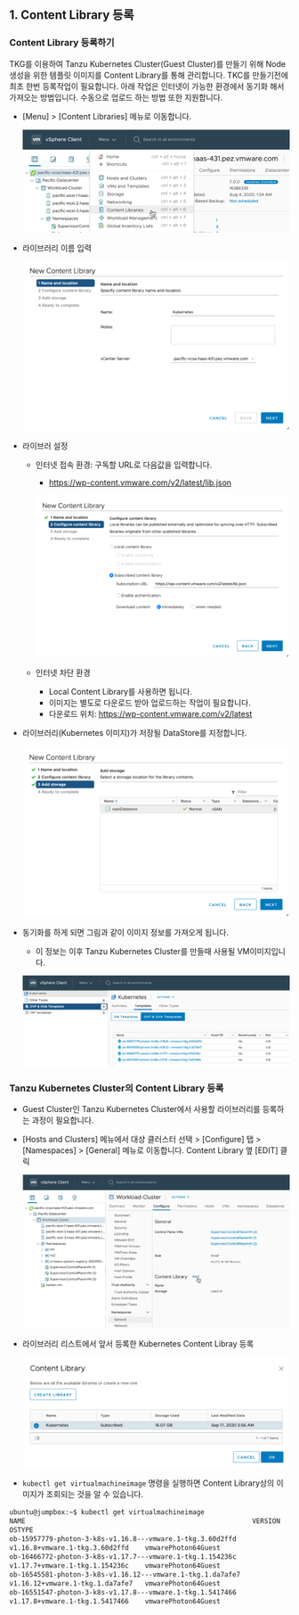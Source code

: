 ## 1. Content Library 등록

### Content Library 등록하기
TKG를 이용하여 Tanzu Kubernetes Cluster(Guest Cluster)를 만들기 위해 Node 생성을 위한 템플릿 이미지를 Content Library를 통해 관리합니다. TKC를 만들기전에 최초 한번 등록작업이 필요합니다. 아래 작업은 인터넷이 가능한 환경에서 동기화 해서 가져오는 방법입니다. 수동으로 업로드 하는 방법 또한 지원합니다.

- [Menu] > [Content Libraries] 메뉴로 이동합니다.

  ![](images/content-library-1.png)

- 라이브러리 이름 입력

  ![](images/content-library-2.png)

- 라이브러 설정
  * 인터넷 접속 환경: 구독할 URL로 다음값을 입력합니다.
    + https://wp-content.vmware.com/v2/latest/lib.json

    ![](images/content-library-3.png)

  * 인터넷 차단 환경
    + Local Content Library를 사용하면 됩니다.
    + 이미지는 별도로 다운로드 받아 업로드하는 작업이 필요합니다.
    + 다운로드 위치: https://wp-content.vmware.com/v2/latest


- 라이브러리(Kubernetes 이미지)가 저장될 DataStore를 지정합니다.

  ![](images/content-library-4.png)

- 동기화를 하게 되면 그림과 같이 이미지 정보를 가져오게 됩니다.
  * 이 정보는 이후 Tanzu Kubernetes Cluster를 만들때 사용될 VM이미지입니다.

  ![](images/content-library-5.png)

### Tanzu Kubernetes Cluster의 Content Library 등록
- Guest Cluster인 Tanzu Kubernetes Cluster에서 사용할 라이브러리를 등록하는 과정이 필요합니다.

- [Hosts and Clusters] 메뉴에서 대상 클러스터 선택 > [Configure] 탭 > [Namespaces] > [General] 메뉴로 이동합니다. Content Library 옆 [EDIT] 클릭

  ![](images/content-library-6.png)

- 라이브러리 리스트에서 앞서 등록한 Kubernetes Content Libray 등록  

  ![](images/content-library-7.png)

- `kubectl get virtualmachineimage` 명령을 실행하면 Content Library상의 이미지가 조회되는 것을 알 수 있습니다.
```
ubuntu@jumpbox:~$ kubectl get virtualmachineimage
NAME                                                         VERSION                           OSTYPE
ob-15957779-photon-3-k8s-v1.16.8---vmware.1-tkg.3.60d2ffd    v1.16.8+vmware.1-tkg.3.60d2ffd    vmwarePhoton64Guest
ob-16466772-photon-3-k8s-v1.17.7---vmware.1-tkg.1.154236c    v1.17.7+vmware.1-tkg.1.154236c    vmwarePhoton64Guest
ob-16545581-photon-3-k8s-v1.16.12---vmware.1-tkg.1.da7afe7   v1.16.12+vmware.1-tkg.1.da7afe7   vmwarePhoton64Guest
ob-16551547-photon-3-k8s-v1.17.8---vmware.1-tkg.1.5417466    v1.17.8+vmware.1-tkg.1.5417466    vmwarePhoton64Guest 
```